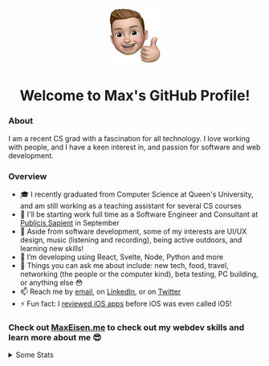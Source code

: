 <p align="center">
  <a href="https://maxeisen.me" target="_blank">
    <img src="https://github.com/maxeisen/MaxEisen.me/blob/master/public/img/additional/memoji_cycle_large.gif" align="center" alt="Max Eisen memoji cycle" width="100">
  </a>
  <h1 align="center">Welcome to Max's GitHub Profile!</h1>
</p>

### About
I am a recent CS grad with a fascination for all technology. I love working with people, and I have a keen interest in, and passion for software and web development.

### Overview
- 🎓 I recently graduated from Computer Science at Queen's University, and am still working as a teaching assistant for several CS courses
- 💼 I'll be starting work full time as a Software Engineer and Consultant at [Publicis Sapient](https://www.publicissapient.com/) in September
- 🔭 Aside from software development, some of my interests are UI/UX design, music (listening and recording), being active outdoors, and learning new skills!
- 🌱 I’m developing using React, Svelte, Node, Python and more
- 💬 Things you can ask me about include: new tech, food, travel, networking (the people or the computer kind), beta testing, PC building, or anything else 😳
- 📫 Reach me by [email](mailto:max.eisen@queensu.ca?subject=Hello%20from%20your%20GitHub%20profile!), on [LinkedIn](https://www.linkedin.com/in/maxeisen/), or on [Twitter](https://twitter.com/MaxEisen)
- ⚡ Fun fact: I [reviewed iOS apps](https://www.youtube.com/user/AppStoreReviewers/videos) before iOS was even called iOS!

### Check out [MaxEisen.me](https://maxeisen.me) to check out my webdev skills and learn more about me 😎

<details>
  <summary>Some Stats</summary>
  <p align="center">
    <img src="https://github-readme-stats.vercel.app/api?username=maxeisen&show_icons=true&bg_color=90,007363,00bba2&title_color=fff&text_color=fff&hide=stars,contribs" alt="Account Stats" />
    <img src="https://github-readme-stats.vercel.app/api/top-langs/?username=maxeisen&layout=compact&bg_color=90,007363,00bba2&title_color=fff&text_color=fff" alt="Language Stats" />
  </p>
</details>
